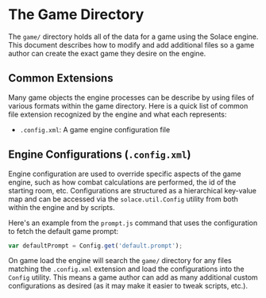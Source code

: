 # The Game Directory

The `game/` directory holds all of the data for a game using the Solace engine. This document describes
how to modify and add additional files so a game author can create the exact game they desire on the
engine.

## Common Extensions
Many game objects the engine processes can be describe by using files of various formats within the
game directory. Here is a quick list of common file extension recognized by the engine and what each
represents:

- `.config.xml`: A game engine configuration file


## Engine Configurations (`.config.xml`)

Engine configuration are used to override specific aspects of the game engine, such as how combat calculations are
performed, the id of the starting room, etc. Configurations are structured as a hierarchical key-value map and can
be accessed via the `solace.util.Config` utility from both within the engine and by scripts.

Here's an example from the `prompt.js` command that uses the configuration to fetch the default game prompt:
```js
var defaultPrompt = Config.get('default.prompt');
```

On game load the engine will search the `game/` directory for any files matching the `.config.xml` extension and load
the configurations into the `Config` utility. This means a game author can add as many additional custom configurations
as desired (as it may make it easier to tweak scripts, etc.).
